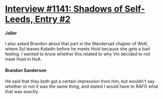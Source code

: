 # [Interview #1141: Shadows of Self-Leeds, Entry #2](https://www.theoryland.com/intvmain.php?i=1141#2)

#### Jaller

I also asked Brandon about that part in the Wandersail chapter of WoK, where Syl leaves Kaladin before he meets Hoid because she gets a bad feeling. I wanted to know whether this related to why Vin decided to not meet Hoid in HoA.

#### Brandon Sanderson

He said that they both got a certain impression from him, but wouldn't say whether or not it was the same thing, and stated I would have to RAFO what that was exactly.

